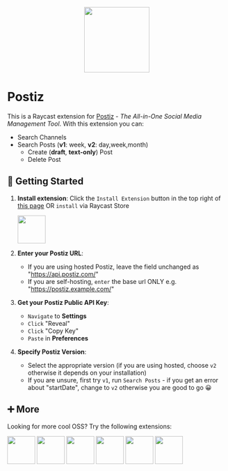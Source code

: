 <p align="center">
    <img src="./assets/postiz.png" width="150" height="150" />
</p>

# Postiz

This is a Raycast extension for [Postiz](https://postiz.com/) - _The All-in-One Social Media Management Tool_. With this extension you can:

- Search Channels
- Search Posts (**v1**: week, **v2**: day,week,month)
    - Create (**draft**, **text-only**) Post
    - Delete Post

## 🚀 Getting Started

1. **Install extension**: Click the `Install Extension` button in the top right of [this page](https://www.raycast.com/xmok/postiz) OR `install` via Raycast Store

    <a title="Install postiz Raycast Extension" href="https://www.raycast.com/xmok/postiz"><img src="https://www.raycast.com/xmok/postiz/install_button@2x.png?v=1.1" height="64" alt="" style="height: 64px;"></a>

2. **Enter your Postiz URL**:

    - If you are using hosted Postiz, leave the field unchanged as "https://api.postiz.com/" 
    - If you are self-hosting, `enter` the base url ONLY e.g. "https://postiz.example.com/"

3. **Get your Postiz Public API Key**:

    - `Navigate` to **Settings**
    - `Click` "Reveal"
    - `Click` "Copy Key"
    - `Paste` in **Preferences**

4. **Specify Postiz Version**:

    - Select the appropriate version (if you are using hosted, choose `v2` otherwise it depends on your installation)
    - If you are unsure, first try `v1`, run `Search Posts` - if you get an error about "startDate", change to `v2` otherwise you are good to go 😀


## ➕ More

Looking for more cool OSS? Try the following extensions:

<a title="Install appwrite Raycast Extension" href="https://www.raycast.com/xmok/appwrite"><img src="https://www.raycast.com/xmok/appwrite/install_button@2x.png?v=1.1" height="64" alt="" style="height: 64px;"></a>
<a title="Install chatwoot Raycast Extension" href="https://www.raycast.com/xmok/chatwoot"><img src="https://www.raycast.com/xmok/chatwoot/install_button@2x.png?v=1.1" height="64" alt="" style="height: 64px;"></a>
<a title="Install coolify Raycast Extension" href="https://www.raycast.com/xmok/coolify"><img src="https://www.raycast.com/xmok/coolify/install_button@2x.png?v=1.1" height="64" alt="" style="height: 64px;"></a>
<a title="Install neon Raycast Extension" href="https://www.raycast.com/xmok/neon"><img src="https://www.raycast.com/xmok/neon/install_button@2x.png?v=1.1" height="64" alt="" style="height: 64px;"></a>
<a title="Install resend Raycast Extension" href="https://www.raycast.com/xmok/resend"><img src="https://www.raycast.com/xmok/resend/install_button@2x.png?v=1.1" height="64" alt="" style="height: 64px;"></a>
<a title="Install unkey Raycast Extension" href="https://www.raycast.com/xmok/unkey"><img src="https://www.raycast.com/xmok/unkey/install_button@2x.png?v=1.1" height="64" alt="" style="height: 64px;"></a>